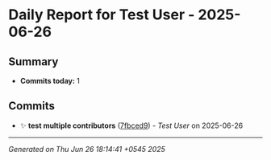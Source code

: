 # Daily Report for Test User - 2025-06-26

## Summary

- **Commits today:** 1

## Commits

- ✨ **test multiple contributors** ([7fbced9](../../commit/7fbced9)) - _Test User_ on 2025-06-26

---

_Generated on Thu Jun 26 18:14:41 +0545 2025_
